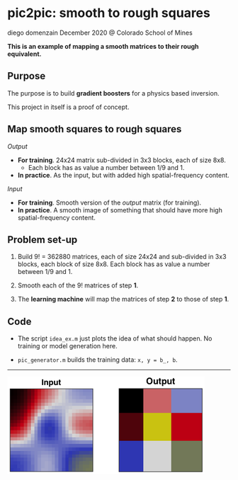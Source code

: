 # pic2pic: smooth to rough squares
diego domenzain
December 2020 @ Colorado School of Mines

__This is an example of mapping a smooth matrices to their rough equivalent.__

## Purpose

The purpose is to build __gradient boosters__ for a physics based inversion.

This project in itself is a proof of concept. 

## Map smooth squares to rough squares

_Output_

* __For training__. 24x24 matrix sub-divided in 3x3 blocks, each of size 8x8.
   * Each block has as value a number between 1/9 and 1.
* __In practice__. As the input, but with added high spatial-frequency content.

_Input_

* __For training__. Smooth version of the _output_ matrix (for training).
* __In practice__. A smooth image of something that should have more high spatial-frequency content.

## Problem set-up

1. Build 9! = 362880 matrices, each of size 24x24 and sub-divided in 3x3 blocks, each block of size 8x8. Each block has as value a number between 1/9 and 1.

1. Smooth each of the 9! matrices of step __1__.

1. The __learning machine__ will map the matrices of step __2__ to those of step __1__.

## Code

* The script ```idea_ex.m``` just plots the idea of what should happen. No training or model generation here.

* ```pic_generator.m``` builds the training data: ```x, y = b_, b```.
---

[![](../pics/pic2pic_idea.png)](./)

